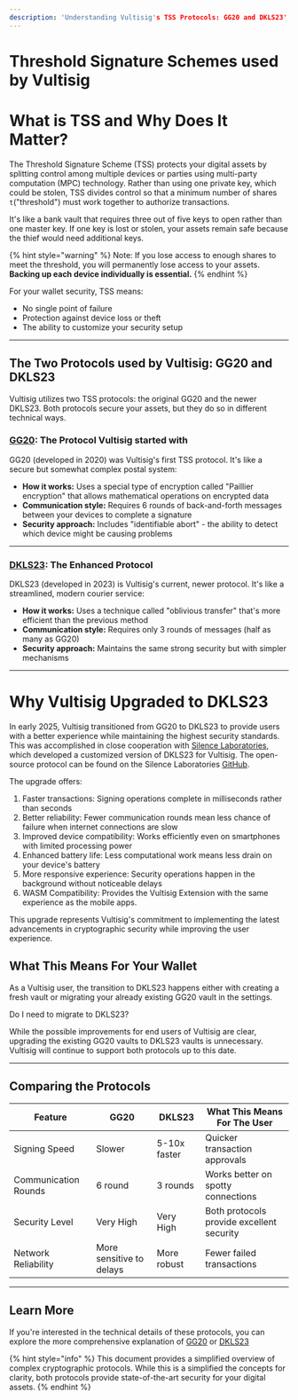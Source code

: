 ```yaml
---
description: 'Understanding Vultisig's TSS Protocols: GG20 and DKLS23'
---
```


# Threshold Signature Schemes used by Vultisig


# What is TSS and Why Does It Matter?

The Threshold Signature Scheme (TSS) protects your digital assets by splitting control among multiple devices or parties using multi-party computation (MPC) technology. Rather than using one private key, which could be stolen, TSS divides control so that a minimum number of shares `t`("threshold") must work together to authorize transactions.

It's like a bank vault that requires three out of five keys to open rather than one master key. If one key is lost or stolen, your assets remain safe because the thief would need additional keys.

{% hint style="warning" %}
Note: If you lose access to enough shares to meet the threshold, you will permanently lose access to your assets. **Backing up each device individually is essential.**
{% endhint %}

For your wallet security, TSS means:

* No single point of failure
* Protection against device loss or theft
* The ability to customize your security setup

***

## The Two Protocols used by Vultisig: GG20 and DKLS23


Vultisig utilizes two TSS protocols: the original GG20 and the newer DKLS23. Both protocols secure your assets, but they do so in different technical ways.

### [GG20](how-it-works.md): The Protocol Vultisig started with

GG20 (developed in 2020) was Vultisig's first TSS protocol. It's like a secure but somewhat complex postal system:

* **How it works:** Uses a special type of encryption called "Paillier encryption" that allows mathematical operations on encrypted data
* **Communication style:** Requires 6 rounds of back-and-forth messages between your devices to complete a signature
* **Security approach:** Includes "identifiable abort" - the ability to detect which device might be causing problems

***

### [DKLS23](how-dkls23-works.md): The Enhanced Protocol

DKLS23 (developed in 2023) is Vultisig's current, newer protocol. It's like a streamlined, modern courier service:

* **How it works:** Uses a technique called "oblivious transfer" that's more efficient than the previous method
* **Communication style:** Requires only 3 rounds of messages (half as many as GG20)
* **Security approach:** Maintains the same strong security but with simpler mechanisms

***

# Why Vultisig Upgraded to DKLS23

In early 2025, Vultisig transitioned from GG20 to DKLS23 to provide users with a better experience while maintaining the highest security standards. This was accomplished in close cooperation with [Silence Laboratories](https://x.com/silencelabs_sl), which developed a customized version of DKLS23 for Vultisig. The open-source protocol can be found on the Silence Laboratories [GitHub](https://github.com/silence-laboratories/dkls23).

The upgrade offers:

1. Faster transactions: Signing operations complete in milliseconds rather than seconds
2. Better reliability: Fewer communication rounds mean less chance of failure when internet connections are slow
3. Improved device compatibility: Works efficiently even on smartphones with limited processing power
4. Enhanced battery life: Less computational work means less drain on your device's battery
5. More responsive experience: Security operations happen in the background without noticeable delays
6. WASM Compatibility: Provides the Vultisig Extension with the same experience as the mobile apps.

This upgrade represents Vultisig's commitment to implementing the latest advancements in cryptographic security while improving the user experience.

## What This Means For Your Wallet

As a Vultisig user, the transition to DKLS23 happens either with creating a fresh vault or migrating your already existing GG20 vault in the settings. 

Do I need to migrate to DKLS23?

While the possible improvements for end users of Vultisig are clear, upgrading the existing GG20 vaults to DKLS23 vaults is unnecessary. Vultisig will continue to support both protocols up to this date.

***

## Comparing the Protocols

| Feature                          | GG20                               | DKLS23       |    What This Means For The User                     |
| -------------------------------- | ---------------------------------- | ------------ | --------------------------------------------------- |
| Signing Speed                    | Slower                             | 5-10x faster | Quicker transaction approvals                       |
| Communication Rounds             | 6 round                            | 3 rounds     | Works better on spotty connections                  |
| Security Level                   | Very High                          | Very High    | Both protocols provide excellent security           |
| Network Reliability              | More sensitive to delays           | More robust  | Fewer failed transactions                           |

***

## Learn More


If you're interested in the technical details of these protocols, you can explore the more comprehensive explanation of [GG20](how-it-works.md) or [DKLS23](how-dkls23-works.md)

{% hint style="info" %}
This document provides a simplified overview of complex cryptographic protocols. While this is a simplified the concepts for clarity, both protocols provide state-of-the-art security for your digital assets.
{% endhint %}
